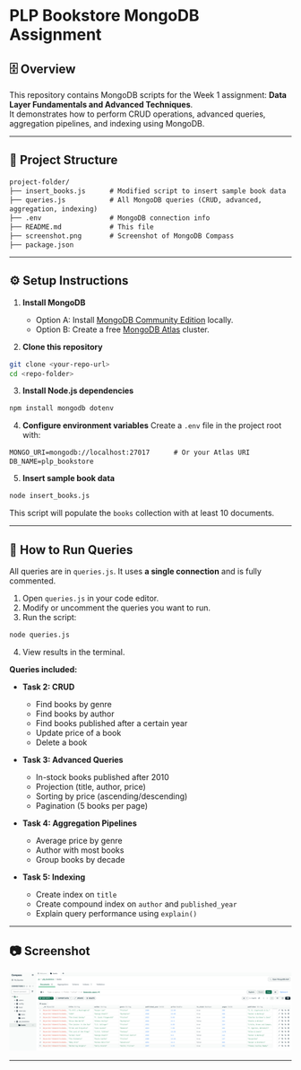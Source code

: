 # PLP Bookstore MongoDB Assignment

## 🗄️ Overview
This repository contains MongoDB scripts for the Week 1 assignment: **Data Layer Fundamentals and Advanced Techniques**.  
It demonstrates how to perform CRUD operations, advanced queries, aggregation pipelines, and indexing using MongoDB.

---

## 📂 Project Structure

```
project-folder/
├── insert_books.js      # Modified script to insert sample book data
├── queries.js           # All MongoDB queries (CRUD, advanced, aggregation, indexing)
├── .env                 # MongoDB connection info
├── README.md            # This file
├── screenshot.png       # Screenshot of MongoDB Compass
├── package.json
```

---

## ⚙️ Setup Instructions

1. **Install MongoDB**  
   - Option A: Install [MongoDB Community Edition](https://www.mongodb.com/try/download/community) locally.  
   - Option B: Create a free [MongoDB Atlas](https://www.mongodb.com/cloud/atlas) cluster.

2. **Clone this repository**
```bash
git clone <your-repo-url>
cd <repo-folder>
```

3. **Install Node.js dependencies**
```bash
npm install mongodb dotenv
```

4. **Configure environment variables**
Create a `.env` file in the project root with:

```env
MONGO_URI=mongodb://localhost:27017      # Or your Atlas URI
DB_NAME=plp_bookstore
```

5. **Insert sample book data**
```bash
node insert_books.js
```
This script will populate the `books` collection with at least 10 documents.

---

## 📖 How to Run Queries

All queries are in `queries.js`. It uses **a single connection** and is fully commented.  

1. Open `queries.js` in your code editor.  
2. Modify or uncomment the queries you want to run.  
3. Run the script:
```bash
node queries.js
```
4. View results in the terminal.  

**Queries included:**

- **Task 2: CRUD**
  - Find books by genre
  - Find books by author
  - Find books published after a certain year
  - Update price of a book
  - Delete a book

- **Task 3: Advanced Queries**
  - In-stock books published after 2010
  - Projection (title, author, price)
  - Sorting by price (ascending/descending)
  - Pagination (5 books per page)

- **Task 4: Aggregation Pipelines**
  - Average price by genre
  - Author with most books
  - Group books by decade

- **Task 5: Indexing**
  - Create index on `title`
  - Create compound index on `author` and `published_year`
  - Explain query performance using `explain()`

---

## 📷 Screenshot

![MongoDB Compass Screenshot](screenshot.png)

---

